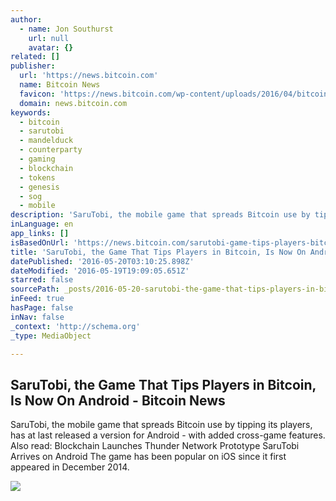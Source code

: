 ```yaml
---
author:
  - name: Jon Southurst
    url: null
    avatar: {}
related: []
publisher:
  url: 'https://news.bitcoin.com'
  name: Bitcoin News
  favicon: 'https://news.bitcoin.com/wp-content/uploads/2016/04/bitcoin_fav.png'
  domain: news.bitcoin.com
keywords:
  - bitcoin
  - sarutobi
  - mandelduck
  - counterparty
  - gaming
  - blockchain
  - tokens
  - genesis
  - sog
  - mobile
description: 'SaruTobi, the mobile game that spreads Bitcoin use by tipping its players, has at last released a version for Android - with added cross-game features. Also read: Blockchain Launches Thunder Network Prototype SaruTobi Arrives on Android The game has been popular on iOS since it first appeared in December 2014.'
inLanguage: en
app_links: []
isBasedOnUrl: 'https://news.bitcoin.com/sarutobi-game-tips-players-bitcoin-now-android/'
title: 'SaruTobi, the Game That Tips Players in Bitcoin, Is Now On Android - Bitcoin News'
datePublished: '2016-05-20T03:10:25.898Z'
dateModified: '2016-05-19T19:09:05.651Z'
starred: false
sourcePath: _posts/2016-05-20-sarutobi-the-game-that-tips-players-in-bitcoin-is-now-on-a.md
inFeed: true
hasPage: false
inNav: false
_context: 'http://schema.org'
_type: MediaObject

---
```

<article style=""><h1>SaruTobi, the Game That Tips Players in Bitcoin, Is Now On Android - Bitcoin News</h1><p>SaruTobi, the mobile game that spreads Bitcoin use by tipping its players, has at last released a version for Android - with added cross-game features. Also read: Blockchain Launches Thunder Network Prototype SaruTobi Arrives on Android The game has been popular on iOS since it first appeared in December 2014.</p><img src="https://news.bitcoin.com/wp-content/uploads/2016/05/spells02.jpg" /></article>